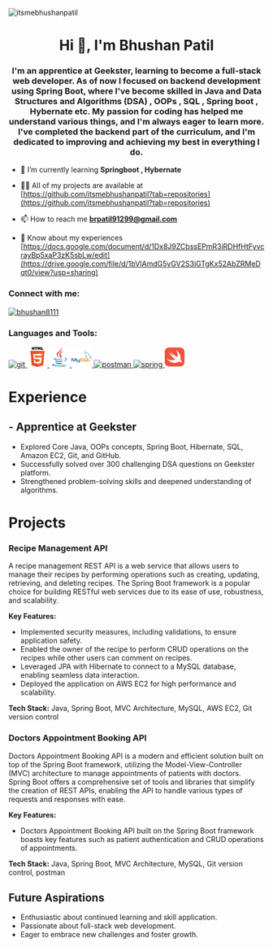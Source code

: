<p align="left"> <img src="https://komarev.com/ghpvc/?username=itsmebhushanpatil&label=Profile%20views&color=0e75b6&style=flat" alt="itsmebhushanpatil" /> </p>
<h1 align="center">Hi 👋, I'm Bhushan Patil</h1>
<h3 align="center">I'm an apprentice at Geekster, learning to become a full-stack web developer. As of now I focused on backend development using Spring Boot, where I've become skilled in Java and Data Structures and Algorithms (DSA) , OOPs , SQL , Spring boot , Hybernate etc. My passion for coding has helped me understand various things, and I'm always eager to learn more. I've completed the backend part of the curriculum, and I'm dedicated to improving and achieving my best in everything I do.</h3>


- 🌱 I’m currently learning **Springboot , Hybernate**

- 👨‍💻 All of my projects are available at [https://github.com/itsmebhushanpatil?tab=repositories](https://github.com/itsmebhushanpatil?tab=repositories)

- 📫 How to reach me **brpatil91299@gmail.com**

- 📄 Know about my experiences [https://docs.google.com/document/d/1Dx8J9ZCbssEPmR3iRDHfHtFyvcrayBp5xaP3zK5sbLw/edit](https://drive.google.com/file/d/1bVIAmdG5yGV2S3iGTgKx52AbZRMeDqt0/view?usp=sharing)

<h3 align="left">Connect with me:</h3>
<p align="left">
<a href="https://www.instagram.com/bhushan8111/" target="blank"><img align="center" src="https://raw.githubusercontent.com/rahuldkjain/github-profile-readme-generator/master/src/images/icons/Social/instagram.svg" alt="bhushan8111" height="30" width="40" /></a>
</p>

<h3 align="left">Languages and Tools:</h3>
<p align="left"> <a href="https://git-scm.com/" target="_blank" rel="noreferrer"> <img src="https://www.vectorlogo.zone/logos/git-scm/git-scm-icon.svg" alt="git" width="40" height="40"/> </a> <a href="https://www.w3.org/html/" target="_blank" rel="noreferrer"> <img src="https://raw.githubusercontent.com/devicons/devicon/master/icons/html5/html5-original-wordmark.svg" alt="html5" width="40" height="40"/> </a> <a href="https://www.java.com" target="_blank" rel="noreferrer"> <img src="https://raw.githubusercontent.com/devicons/devicon/master/icons/java/java-original.svg" alt="java" width="40" height="40"/> </a> <a href="https://www.mysql.com/" target="_blank" rel="noreferrer"> <img src="https://raw.githubusercontent.com/devicons/devicon/master/icons/mysql/mysql-original-wordmark.svg" alt="mysql" width="40" height="40"/> </a> <a href="https://postman.com" target="_blank" rel="noreferrer"> <img src="https://www.vectorlogo.zone/logos/getpostman/getpostman-icon.svg" alt="postman" width="40" height="40"/> </a> <a href="https://spring.io/" target="_blank" rel="noreferrer"> <img src="https://www.vectorlogo.zone/logos/springio/springio-icon.svg" alt="spring" width="40" height="40"/> </a> <a href="https://developer.apple.com/swift/" target="_blank" rel="noreferrer"> <img src="https://raw.githubusercontent.com/devicons/devicon/master/icons/swift/swift-original.svg" alt="swift" width="40" height="40"/> </a> </p>

# Experience

## -  Apprentice at Geekster


- Explored Core Java, OOPs concepts, Spring Boot, Hibernate, SQL, Amazon EC2, Git, and GitHub.
- Successfully solved over 300 challenging DSA questions on Geekster platform.
- Strengthened problem-solving skills and deepened understanding of algorithms.


# Projects

### Recipe Management API

A recipe management REST API is a web service that allows users to manage their recipes by performing operations such as creating, updating, retrieving, and deleting recipes. The Spring Boot framework is a popular choice for building RESTful web services due to its ease of use, robustness, and scalability.

**Key Features:**
- Implemented security measures, including validations, to ensure application safety.
- Enabled the owner of the recipe to perform CRUD operations on the recipes while other users can comment on recipes.
- Leveraged JPA with Hibernate to connect to a MySQL database, enabling seamless data interaction.
- Deployed the application on AWS EC2 for high performance and scalability.

**Tech Stack:** Java, Spring Boot, MVC Architecture, MySQL, AWS EC2, Git version control

### Doctors Appointment Booking API

Doctors Appointment Booking API is a modern and efficient solution built on top of the Spring Boot framework, utilizing the Model-View-Controller (MVC) architecture to manage appointments of patients with doctors. Spring Boot offers a comprehensive set of tools and libraries that simplify the creation of REST APIs, enabling the API to handle various types of requests and responses with ease.

**Key Features:**
- Doctors Appointment Booking API built on the Spring Boot framework boasts key features such as patient authentication and CRUD operations of appointments.

**Tech Stack:** Java, Spring Boot, MVC Architecture, MySQL, Git version control, postman


## Future Aspirations

- Enthusiastic about continued learning and skill application.
- Passionate about full-stack web development.
- Eager to embrace new challenges and foster growth.
